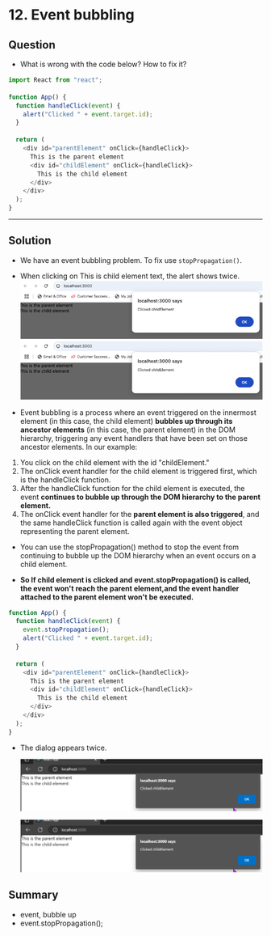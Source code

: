 # 12. Event bubbling

## Question

- What is wrong with the code below? How to fix it?

```js
import React from "react";

function App() {
  function handleClick(event) {
    alert("Clicked " + event.target.id);
  }

  return (
    <div id="parentElement" onClick={handleClick}>
      This is the parent element
      <div id="childElement" onClick={handleClick}>
        This is the child element
      </div>
    </div>
  );
}
```

<hr />

## Solution

- We have an event bubbling problem. To fix use `stopPropagation()`.
- When clicking on This is child element text, the alert shows twice.
  ![](./screen1.png)
  ![](./screen1.png)

- Event bubbling is a process where an event triggered on the innermost element (in this case, the child element) **bubbles up through its ancestor elements** (in this case, the parent element) in the DOM hierarchy, triggering any event handlers that have been set on those ancestor elements. In our example:

1. You click on the child element with the id "childElement."
2. The onClick event handler for the child element is triggered first, which is the
   handleClick function.
3. After the handleClick function for the child element is executed, the event **continues to bubble up through the DOM hierarchy to the parent element.**
4. The onClick event handler for the **parent element is also triggered**, and the same handleClick function is called again with the event object representing the parent element.

- You can use the stopPropagation() method to stop the event from continuing to bubble up the DOM hierarchy when an event occurs on a child element.

- <b>So If child element is clicked and event.stopPropagation() is called, the event won't reach the parent element,and the event handler attached to the parent element won't be executed.</b>

```js
function App() {
  function handleClick(event) {
    event.stopPropagation();
    alert("Clicked " + event.target.id);
  }

  return (
    <div id="parentElement" onClick={handleClick}>
      This is the parent element
      <div id="childElement" onClick={handleClick}>
        This is the child element
      </div>
    </div>
  );
}
```

- The dialog appears twice.

  ![](./click-event.png)

  ![](./click-event.png)

## Summary

- event, bubble up
- event.stopPropagation();
